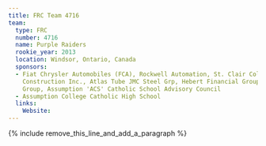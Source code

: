 ```yaml
---
title: FRC Team 4716
team:
  type: FRC
  number: 4716
  name: Purple Raiders
  rookie_year: 2013
  location: Windsor, Ontario, Canada
  sponsors:
  - Fiat Chrysler Automobiles (FCA), Rockwell Automation, St. Clair College, Petretta
    Construction Inc., Atlas Tube JMC Steel Grp, Hebert Financial Group, Sunshine
    Group, Assumption 'ACS' Catholic School Advisory Council
  - Assumption College Catholic High School
  links:
    Website:
---
```


{% include remove_this_line_and_add_a_paragraph %}